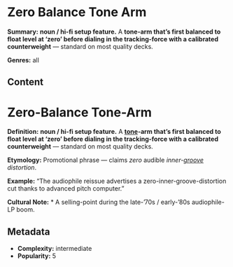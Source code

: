 # Zero Balance Tone Arm

**Summary:** **noun / hi-fi setup feature.** A **tone-arm that’s first balanced to float level at ‘zero’ before dialing in the tracking-force with a calibrated counterweight** — standard on most quality decks.

**Genres:** all

## Content

# Zero-Balance Tone-Arm

**Definition:** **noun / hi-fi setup feature.** A **[tone](../t/tone-arm.md)-arm that’s first balanced to float level at ‘zero’ before dialing in the tracking-force with a calibrated counterweight** — standard on most quality decks.

**Etymology:** Promotional phrase — claims *zero* audible *inner-[groove](../g/groove-wear.md) distortion*.

**Example:** “The audiophile reissue advertises a zero-inner-groove-distortion cut thanks to advanced pitch computer.”

**Cultural Note:** * A selling-point during the late-’70s / early-’80s audiophile-LP boom.

## Metadata

- **Complexity:** intermediate
- **Popularity:** 5

